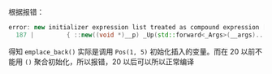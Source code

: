 根据报错：

```cpp
error: new initializer expression list treated as compound expression [-fpermissive]
  187 |         { ::new((void *)__p) _Up(std::forward<_Args>(__args)...); }
```

得知 `emplace_back()` 实际是调用 `Pos(1, 5)` 初始化插入的变量。而在 20 以前不能用 `()` 聚合初始化，所以报错，20 以后可以所以正常编译
